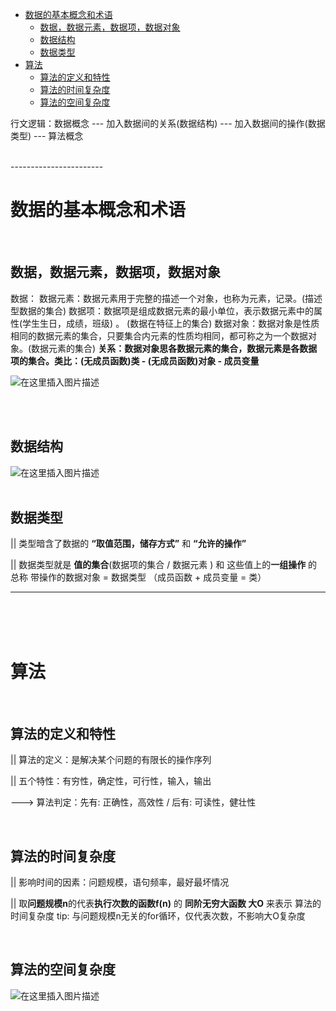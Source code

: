 - [数据的基本概念和术语](#数据的基本概念和术语)
  - [数据，数据元素，数据项，数据对象](#数据数据元素数据项数据对象)
  - [数据结构](#数据结构)
  - [数据类型](#数据类型)
- [算法](#算法)
  - [算法的定义和特性](#算法的定义和特性)
  - [算法的时间复杂度](#算法的时间复杂度)
  - [算法的空间复杂度](#算法的空间复杂度)

行文逻辑：数据概念 --- 加入数据间的关系(数据结构) --- 加入数据间的操作(数据类型) --- 算法概念

<br>
-----------------------

# 数据的基本概念和术语
<br>


## 数据，数据元素，数据项，数据对象
数据：
数据元素：数据元素用于完整的描述一个对象，也称为元素，记录。(描述型数据的集合)
数据项：数据项是组成数据元素的最小单位，表示数据元素中的属性(学生生日，成绩，班级) 。 (数据在特征上的集合)
数据对象：数据对象是性质相同的数据元素的集合，只要集合内元素的性质均相同，都可称之为一个数据对象。(数据元素的集合)
**关系：数据对象思各数据元素的集合，数据元素是各数据项的集合。类比：(无成员函数)类 - (无成员函数)对象 - 成员变量**

![在这里插入图片描述](https://img-blog.csdnimg.cn/20200926104302980.png?x-oss-process=image/watermark,type_ZmFuZ3poZW5naGVpdGk,shadow_10,text_aHR0cHM6Ly9ibG9nLmNzZG4ubmV0L2ExMzM1MjkxMjYzMg==,size_18,color_FFFFFF,t_70#pic_center)


<br><br>

## 数据结构
![在这里插入图片描述](https://img-blog.csdnimg.cn/20200926101353895.png?x-oss-process=image/watermark,type_ZmFuZ3poZW5naGVpdGk,shadow_10,text_aHR0cHM6Ly9ibG9nLmNzZG4ubmV0L2ExMzM1MjkxMjYzMg==,size_16,color_FFFFFF,t_70#pic_center)
<br><br>
## 数据类型
|| 类型暗含了数据的 **“取值范围，储存方式”** 和 **“允许的操作”**

|| 数据类型就是 **值的集合**(数据项的集合 / 数据元素 ) 和 这些值上的**一组操作** 的总称
带操作的数据对象 = 数据类型 （成员函数 + 成员变量 = 类）

---------------


<br><br><br>
# 算法
<br>

## 算法的定义和特性
|| 算法的定义：是解决某个问题的有限长的操作序列

|| 五个特性：有穷性，确定性，可行性，输入，输出

---> 算法判定：先有: 正确性，高效性  / 后有: 可读性，健壮性

<br>

## 算法的时间复杂度

|| 影响时间的因素：问题规模，语句频率，最好最坏情况

|| 取**问题规模n**的代表**执行次数的函数f(n)** 的 **同阶无穷大函数 大O** 来表示 算法的时间复杂度
tip: 与问题规模n无关的for循环，仅代表次数，不影响大O复杂度

<br>

## 算法的空间复杂度
![在这里插入图片描述](https://img-blog.csdnimg.cn/20200926103557563.png?x-oss-process=image/watermark,type_ZmFuZ3poZW5naGVpdGk,shadow_10,text_aHR0cHM6Ly9ibG9nLmNzZG4ubmV0L2ExMzM1MjkxMjYzMg==,size_16,color_FFFFFF,t_70#pic_center)
 

